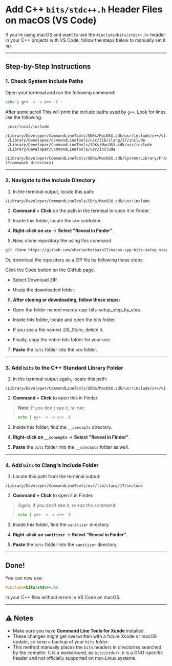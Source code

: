 # Add C++ `bits/stdc++.h` Header Files on macOS (VS Code)

If you're using macOS and want to use the `#include<bits/stdc++.h>` header in your C++ projects with VS Code, follow the steps below to manually set it up.

---

## Step-by-Step Instructions

### 1. Check System Include Paths

Open your terminal and run the following command:

```bash
echo | g++ -v -x c++ -E -
```

After some scroll This will print the include paths used by `g++`. Look for lines like the following:

```
 /usr/local/include
 /Library/Developer/CommandLineTools/SDKs/MacOSX.sdk/usr/include/c++/v1
 /Library/Developer/CommandLineTools/usr/lib/clang/17/include
 /Library/Developer/CommandLineTools/SDKs/MacOSX.sdk/usr/include
 /Library/Developer/CommandLineTools/usr/include
 /Library/Developer/CommandLineTools/SDKs/MacOSX.sdk/System/Library/Frameworks (framework directory)
```

---

### 2. Navigate to the Include Directory

1. In the terminal output, locate this path:

```
/Library/Developer/CommandLineTools/SDKs/MacOSX.sdk/usr/include

```

2. **Command + Click** on the path in the terminal to open it in Finder.

3. Inside this folder, locate the `atm` subfolder.

4. **Right-click on `atm`** → **Select "Reveal in Finder"**.

5. Now, clone repository the using this command

```bash
git clone https://github.com/shariarhossain17/macos-cpp-bits-setup_step_by_step.git
```

Or,
download the repository as a ZIP file by following these steps:

Click the Code button on the GitHub page.

- Select Download ZIP.

- Unzip the downloaded folder.

6. **After cloning or downloading, follow these steps:**

- Open the folder named macos-cpp-bits-setup_step_by_step.

- Inside this folder, locate and open the bits folder.

- If you see a file named .DS_Store, delete it.

- Finally, copy the entire bits folder for your use.

7. **Paste** the `bits` folder into the `atm` folder.

---

### 3. Add `bits` to the C++ Standard Library Folder

1. In the terminal output again, locate this path:

```
/Library/Developer/CommandLineTools/SDKs/MacOSX.sdk/usr/include/c++/v1
```

2. **Command + Click** to open this in Finder.

> **Note**: If you don't see it, re-run:
>
> ```bash
> echo | g++ -v -x c++ -E -
> ```

3. Inside this folder, find the `__concepts` directory.

4. **Right-click on `__concepts`** → **Select "Reveal in Finder"**.

5. **Paste** the `bits` folder into the `__concepts` folder as well.

---

### 4. Add `bits` to Clang's Include Folder

1. Locate this path from the terminal output:

```
/Library/Developer/CommandLineTools/usr/lib/clang/17/include
```

2. **Command + Click** to open it in Finder.

> Again, if you don’t see it, re-run the command:
>
> ```bash
> echo | g++ -v -x c++ -E -
> ```

3. Inside this folder, find the `sanitizer` directory.

4. **Right-click on `sanitizer`** → **Select "Reveal in Finder"**.

5. **Paste** the `bits` folder into the `sanitizer` directory.

---

## Done!

You can now use:

```cpp
#include<bits/stdc++.h>
```

in your C++ files without errors in VS Code on macOS.

---

## ⚠️ Notes

- Make sure you have **Command Line Tools for Xcode** installed.
- These changes might get overwritten with a future Xcode or macOS update, so keep a backup of your `bits` folder.
- This method manually places the `bits` headers in directories searched by the compiler. It is a workaround, as `bits/stdc++.h` is a GNU-specific header and not officially supported on non-Linux systems.
